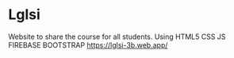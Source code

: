 # Lglsi
Website to share the course for all students. Using HTML5 CSS JS FIREBASE BOOTSTRAP
https://lglsi-3b.web.app/
